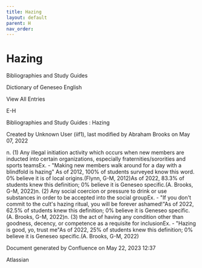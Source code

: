 ```yaml
---
title: Hazing
layout: default
parent: H
nav_order:
---
```


# Hazing

Bibliographies and Study Guides

Dictionary of Geneseo English

View All Entries

E-H

Bibliographies and Study Guides : Hazing

Created by  Unknown User (iif1), last modified by  Abraham Brooks on May 07, 2022

n. (1) Any illegal initiation activity which occurs when new members are inducted into certain organizations, especially fraternities/sororities and sports teamsEx. - &quot;Making new members walk around for a day with a blindfold is hazing&quot; As of 2012, 100% of students surveyed know this word. 0% believe it is of local origins.(Flynn, G-M, 2012)As of 2022, 83.3% of students knew this definition; 0% believe it is Geneseo specific.(A. Brooks, G-M, 2022)n. (2) Any social coercion or pressure to drink or use substances in order to be accepted into the social groupEx. - &quot;If you don't commit to the cult's hazing ritual, you will be forever ashamed!&quot;As of 2022, 62.5% of students knew this definition; 0% believe it is Geneseo specific.(A. Brooks, G-M, 2022)n. (3) the act of having any condition other than goodness, decency, or competence as a requisite for inclusionEx. - &quot;Hazing is good, yo, trust me&quot;As of 2022, 25% of students knew this definition; 0% believe it is Geneseo specific.(A. Brooks, G-M, 2022)

Document generated by Confluence on May 22, 2023 12:37

Atlassian
